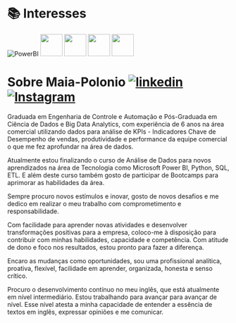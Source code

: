 
# 📚 Interesses
![PowerBI](https://img.shields.io/badge/Power%20BI-F2C811.svg?style=for-the-badge&logo=Power-BI&logoColor=black)  <img src="https://cdn.jsdelivr.net/gh/devicons/devicon@latest/icons/python/python-original-wordmark.svg" width="50" height="50" />   <img src="https://cdn.jsdelivr.net/gh/devicons/devicon@latest/icons/mysql/mysql-original-wordmark.svg" width="50" height="50" />   <img src="https://cdn.jsdelivr.net/gh/devicons/devicon@latest/icons/microsoftsqlserver/microsoftsqlserver-original-wordmark.svg" width="50" height="50" /> 
<img src="https://cdn.jsdelivr.net/gh/devicons/devicon@latest/icons/amazonwebservices/amazonwebservices-original-wordmark.svg" width="50" height="50" />
          
# Sobre Maia-Polonio [![linkedin](https://img.shields.io/badge/linkedin-0A66C2?style=for-the-badge&logo=linkedin&logoColor=white)](https://www.linkedin.com/)   [![Instagram](https://img.shields.io/badge/Instagram-000?style=for-the-badge&logo=instagram)](https://www.instagram.com/maiapolonio/)

Graduada em Engenharia de Controle e Automação e Pós-Graduada em Ciência de Dados e Big Data Analytics, com experiência de 6 anos na área comercial utilizando dados para análise de KPIs - Indicadores Chave de Desempenho de vendas, produtividade e performance da equipe comercial o que me fez aprofundar na área de dados.

Atualmente estou finalizando o curso de Análise de Dados para novos aprendizados na área de Tecnologia como Microsoft Power BI, Python, SQL, ETL. E além deste curso também gosto de participar de Bootcamps para aprimorar as habilidades da área.

Sempre procuro novos estímulos e inovar, gosto de novos desafios e me dedico em realizar o meu trabalho com comprometimento e responsabilidade.

Com facilidade para aprender novas atividades e desenvolver transformações positivas para a empresa, coloco-me à disposição para contribuir com minhas habilidades, capacidade e competência. Com atitude de dono e foco nos resultados, estou pronto para fazer a diferença.

Encaro as mudanças como oportunidades, sou uma profissional analítica, proativa, flexível, facilidade em aprender, organizada, honesta e senso crítico.

Procuro o desenvolvimento contínuo no meu inglês, que está atualmente em nível intermediário. Estou trabalhando para avançar para avançar de nível. Esse nível atesta a minha capacidade de entender a essência de textos em inglês, expressar opiniões e me comunicar.

          
          
          
